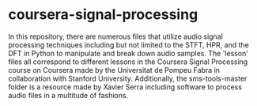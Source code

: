 # coursera-signal-processing
In this repository, there are numerous files that utilize audio signal processing techniques including but not limited to the STFT, HPR, and the DFT in Python to manipulate and break down audio samples. The 'lesson' files all correspond to different lessons in the Coursera Signal Processing course on Coursera made by the Universitat de Pompeu Fabra in collaboration with Stanford University. Additionally, the sms-tools-master folder is a resource made by Xavier Serra including software to process audio files in a multitude of fashions. 
